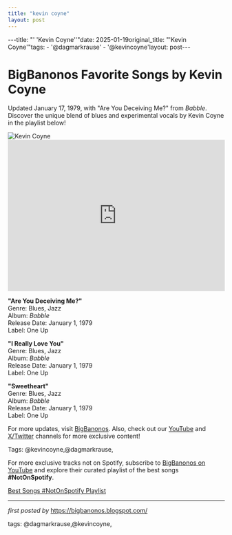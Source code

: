 ```yaml
---
title: "kevin coyne"
layout: post
---
```

---title: "' 'Kevin Coyne''"date: 2025-01-19original_title: "'Kevin Coyne'"tags:  - '@dagmarkrause'  - '@kevincoyne'layout: post---<!-- Title of the Post --><h1 >BigBanonos Favorite Songs by Kevin Coyne</h1> <!-- Introductory Text --><p >Updated January 17, 1979, with "Are You Deceiving Me?" from <em>Babble</em>. Discover the unique blend of blues and experimental vocals by Kevin Coyne in the playlist below!</p> <!-- Featured Image --><div > <img src="https://i.scdn.co/image/e9d6053491d597e203a69e61ce94af090efe8019" alt="Kevin Coyne" /></div> <!-- Spotify Embed --><div > <iframe src="https://open.spotify.com/embed/playlist/2d5Gvm6X5srIWUSW7Fvk4F?utm_source=generator" width="100%" height="352" frameborder="0" allowfullscreen="" allow="autoplay; clipboard-write; encrypted-media; fullscreen; picture-in-picture" loading="lazy"></iframe></div> <!-- Song Information --><div > <p><strong>"Are You Deceiving Me?"</strong><br> Genre: Blues, Jazz<br> Album: <em>Babble</em><br> Release Date: January 1, 1979<br> Label: One Up</p> <p><strong>"I Really Love You"</strong><br> Genre: Blues, Jazz<br> Album: <em>Babble</em><br> Release Date: January 1, 1979<br> Label: One Up</p> <p><strong>"Sweetheart"</strong><br> Genre: Blues, Jazz<br> Album: <em>Babble</em><br> Release Date: January 1, 1979<br> Label: One Up</p></div> <!-- Footer Links --><div > <p>For more updates, visit <a href="https://bigbanonos.blogspot.com/" target="_blank">BigBanonos</a>. Also, check out our <a href="https://www.youtube.com/@BigBanonos" target="_blank">YouTube</a> and <a href="https://x.com/bigbanonos" target="_blank">X/Twitter</a> channels for more exclusive content!</p></div> <!-- Tags --><p >Tags: @kevincoyne,@dagmarkrause,</p><!--Subscribe and Playlist Links--><div>    <p>For more exclusive tracks not on Spotify, subscribe to <a href="https://www.youtube.com/@BigBanonos" target="_blank">BigBanonos on YouTube</a> and explore their curated playlist of the best songs <strong>#NotOnSpotify</strong>.</p>    <p><a href="https://www.youtube.com/playlist?list=PLtuNtuTatqI0kFahUCbtbfenC_ET5O_tr" target="_blank">Best Songs #NotOnSpotify Playlist<br /></a></p></div><hr /><p><em>first posted by</em> <a href="https://bigbanonos.blogspot.com/" rel="noopener" target="_new">https://bigbanonos.blogspot.com/</a></p><p>tags: @dagmarkrause,@kevincoyne,</p>